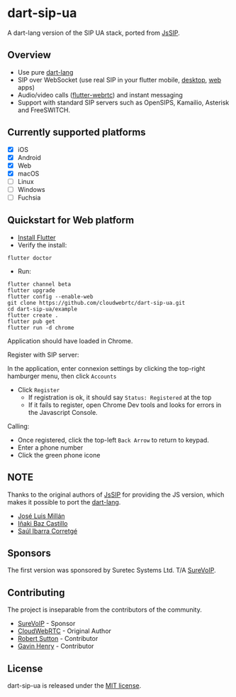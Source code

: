 # dart-sip-ua
A dart-lang version of the SIP UA stack, ported from [JsSIP](https://github.com/versatica/JsSIP).

## Overview
- Use pure [dart-lang](https://dart.dev)
- SIP over WebSocket (use real SIP in your flutter mobile, [desktop](https://flutter.dev/desktop), [web](https://flutter.dev/web) apps)
- Audio/video calls ([flutter-webrtc](https://github.com/cloudwebrtc/flutter-webrtc)) and instant messaging
- Support with standard SIP servers such as OpenSIPS, Kamailio, Asterisk and FreeSWITCH.

## Currently supported platforms
- [X] iOS
- [X] Android
- [X] Web
- [X] macOS
- [ ] Linux
- [ ] Windows
- [ ] Fuchsia

## Quickstart for Web platform
- [Install Flutter](https://flutter.dev/docs/get-started/install)
- Verify the install:
```
flutter doctor
```
- Run:
```
flutter channel beta
flutter upgrade
flutter config --enable-web
git clone https://github.com/cloudwebrtc/dart-sip-ua.git
cd dart-sip-ua/example
flutter create .
flutter pub get
flutter run -d chrome
```
Application should have loaded in Chrome.

Register with SIP server:

In the application, enter connexion settings by clicking the top-right hamburger menu, then click `Accounts`
- Click `Register`
  - If registration is ok, it should say `Status: Registered` at the top
  - If it fails to register, open Chrome Dev tools and looks for errors in the Javascript Console.

Calling:
- Once registered, click the top-left `Back Arrow` to return to keypad.
- Enter a phone number
- Click the green phone icone

## NOTE
Thanks to the original authors of [JsSIP](https://github.com/versatica/JsSIP) for providing the JS version, which makes it possible to port the [dart-lang](https://dart.dev).
- [José Luis Millán](https://github.com/jmillan)
- [Iñaki Baz Castillo](https://github.com/ibc)
- [Saúl Ibarra Corretgé](https://github.com/saghul)

## Sponsors
The first version was sponsored by Suretec Systems Ltd. T/A [SureVoIP](http://www.surevoip.co.uk).

## Contributing
The project is inseparable from the contributors of the community.
- [SureVoIP](https://github.com/SureVoIP) - Sponsor
- [CloudWebRTC](https://github.com/cloudwebrtc) - Original Author
- [Robert Sutton](https://github.com/rlsutton1) - Contributor
- [Gavin Henry](https://github.com/ghenry) - Contributor

## License
dart-sip-ua is released under the [MIT license](https://github.com/cloudwebrtc/dart-sip-ua/blob/master/LICENSE).

